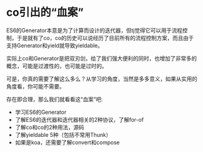 # co引出的“血案”

ES6的Generator本意是为了计算而设计的迭代器，但tj觉得它可以用于流程控制，于是就有了co，co的历史可以说经历了目前所有的流程控制方案，而且由于支持Generator和yield就导致yieldable。

实际上co和Generator是把双刃剑，给了我们强大便利的同时，也增加了非常多的概念，可能是过渡性的，也可能是过时的。

可是，你真的需要了解这么多么？从学习的角度，当然是多多意义，如果从实用的角度看，你可能不需要。

存在即合理，那么我们就看看这“血案”吧:

- 学习ES6的Generator
- 了解ES6的迭代器和迭代器相关的2种协议，了解for-of
- 了解co和co的2种用法，源码
- 了解yieldable 5种（包括不常用Thunk）
- 如果是koa，还需要了解convert和compose
